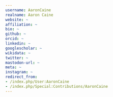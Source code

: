 ```yaml
---
username: AaronCaine
realname: Aaron Caine
website: ~
affiliation: ~
bio: ~
github: ~
orcid: ~
linkedin: ~
googlescholar: ~
wikidata: ~
twitter: ~
mastodon-url: ~
meta: ~
instagram: ~
redirect_from:
- /index.php/User:AaronCaine
- /index.php/Special:Contributions/AaronCaine
---
```

